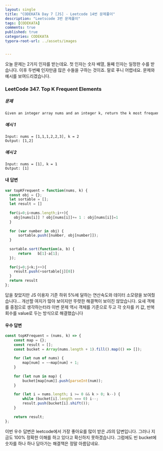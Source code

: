 ```yaml
---
layout: single
title: "CODEKATA Day 7 [JS] - Leetcode 14번 문제풀이"
description: "Leetscode 3번 문제풀이"
tags: [CODEKATA]
comments: true
published: true
categories: CODEKATA
typora-root-url: ../assets/images


---
```


 오늘 문제는 2가지 인자를 받는데요. 첫 인자는 숫자 배열, 둘째 인자는 일정한 수를 받습니다. 이후 두번째 인자만큼 많은 수들을 구하는 것이죠. 말로 푸니 어렵네요. 문제와 예시를 보여드리겠습니다.



###  LeetCode 347. Top K Frequent Elements

##### 문제

```markdown
Given an integer array nums and an integer k, return the k most frequent elements. You may return the answer in any order.
```



##### 예시 1

```
Input: nums = [1,1,1,2,2,3], k = 2
Output: [1,2]
```



##### 예시 2

```
Input: nums = [1], k = 1
Output: [1]
```



#### 내 답변

```js
var topKFrequent = function(nums, k) {
  const obj = {};
  let sortable = [];
  let result = []
  
  for(i=0;i<nums.length;i++){
    obj[nums[i]] ? obj[nums[i]]+= 1 : obj[nums[i]]=1
  }
  
  for (var number in obj) {
      sortable.push([number, obj[number]]);
  }
  
  sortable.sort(function(a, b) {
      return   b[1]-a[1];
  });
  
  for(j=0;j<k;j++){
    result.push(+sortable[j][0])
  }
  return result
};
```

 답을 찾았지만 JS 이용자 기준 하위 5%에 달하는 연산속도와 데이터 소모량을 보여줬습니다... 개선할 여지가 많아 보이지만 뚜렷한 해결책이 보이진 않았습니다. 요새 객체를 중점으로 생각하는터라 이번 문제 역시 객체를 기준으로 두고 각 숫자를 키 값, 반복 회수를 value로 두는 방식으로 해결했습니다



#### 우수 답변

```js
const topKFrequent = (nums, k) => {
    const map = {};
    const result = [];
    const bucket = Array(nums.length + 1).fill().map(() => []);
    
    for (let num of nums) {
        map[num] = ~~map[num] + 1;
    }
    
    for (let num in map) {
        bucket[map[num]].push(parseInt(num));
    }
    
    for (let i = nums.length; i >= 0 && k > 0; k--) {
        while (bucket[i].length === 0) i--;
        result.push(bucket[i].shift());
    }
    
    return result;
};
```

   이번 우수 답변은 leetcode에서 가장 좋아요를 많이 받은 JS의 답변입니다. 그러나 지금도 100% 정확한 이해를 하고 있다고 확신하지 못하겠습니다. 그럼에도 빈 bucket에 숫자를 하나 하나 담아가는 해결책은 정말 아름답네요.